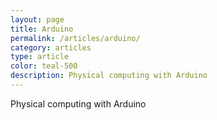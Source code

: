 ```yaml
---
layout: page
title: Arduino
permalink: /articles/arduino/
category: articles
type: article
color: teal-500
description: Physical computing with Arduino
---
```


Physical computing with Arduino